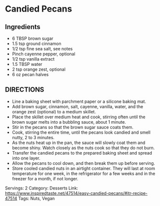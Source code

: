 # Candied Pecans
## Ingredients
- 6 TBSP brown sugar
- 1.5 tsp ground cinnamon
- 1/2 tsp fine sea salt, see notes
- Pinch cayenne pepper, optional
- 1/2 tsp vanilla extract
- 1.5 TBSP water
- 2 tsp orange zest, optional
- 6 oz pecan halves
## DIRECTIONS
- Line a baking sheet with parchment paper or a silicone baking mat.
- Add brown sugar, cinnamon, salt, cayenne, vanilla, water, and the orange zest (optional) to a medium skillet.
- Place the skillet over medium heat and cook, stirring often until the brown sugar melts into a bubbling sauce, about 1 minute.
- Stir in the pecans so that the brown sugar sauce coats them.
- Cook, stirring the entire time, until the pecans look candied and smell nutty, 2 to 3 minutes.
- As the nuts heat up in the pan, the sauce will slowly coat them and become shiny. Watch closely as the nuts cook so that they do not burn.
- Transfer the candied pecans to the prepared baking sheet and spread into one layer.
- Allow the pecans to cool down, and then break them up before serving.
- Store cooled candied nuts in an airtight container. They will last at room temperature for one week, in the refrigerator for a few weeks and in the freezer for a month, if not longer.

Servings: 2
Category: Desserts
Link: https://www.inspiredtaste.net/47514/easy-candied-pecans/#itr-recipe-47514
Tags: Nuts, Vegan
